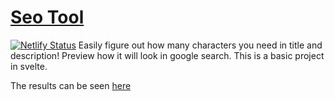 # [Seo Tool](https://seotool.netlify.app)
[![Netlify Status](https://api.netlify.com/api/v1/badges/3e1f9bb1-ce83-4856-a57c-94d49fe9ec09/deploy-status)](https://app.netlify.com/sites/seotool/deploys)
Easily figure out how many characters you need in title and description! Preview how it will look in google search. This is a basic project in svelte.

The results can be seen [here](https://seotool.netlify.app)
